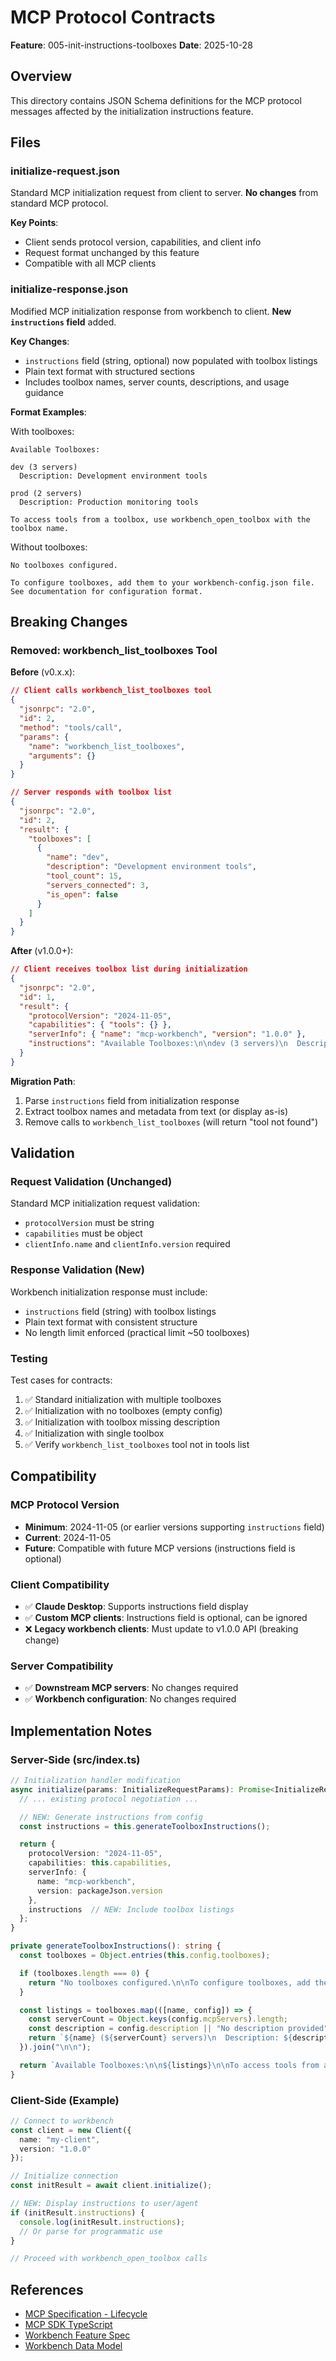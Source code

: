 # MCP Protocol Contracts

**Feature**: 005-init-instructions-toolboxes
**Date**: 2025-10-28

## Overview

This directory contains JSON Schema definitions for the MCP protocol messages affected by the initialization instructions feature.

## Files

### initialize-request.json

Standard MCP initialization request from client to server. **No changes** from standard MCP protocol.

**Key Points**:
- Client sends protocol version, capabilities, and client info
- Request format unchanged by this feature
- Compatible with all MCP clients

### initialize-response.json

Modified MCP initialization response from workbench to client. **New `instructions` field** added.

**Key Changes**:
- `instructions` field (string, optional) now populated with toolbox listings
- Plain text format with structured sections
- Includes toolbox names, server counts, descriptions, and usage guidance

**Format Examples**:

With toolboxes:
```
Available Toolboxes:

dev (3 servers)
  Description: Development environment tools

prod (2 servers)
  Description: Production monitoring tools

To access tools from a toolbox, use workbench_open_toolbox with the toolbox name.
```

Without toolboxes:
```
No toolboxes configured.

To configure toolboxes, add them to your workbench-config.json file.
See documentation for configuration format.
```

## Breaking Changes

### Removed: workbench_list_toolboxes Tool

**Before** (v0.x.x):
```json
// Client calls workbench_list_toolboxes tool
{
  "jsonrpc": "2.0",
  "id": 2,
  "method": "tools/call",
  "params": {
    "name": "workbench_list_toolboxes",
    "arguments": {}
  }
}

// Server responds with toolbox list
{
  "jsonrpc": "2.0",
  "id": 2,
  "result": {
    "toolboxes": [
      {
        "name": "dev",
        "description": "Development environment tools",
        "tool_count": 15,
        "servers_connected": 3,
        "is_open": false
      }
    ]
  }
}
```

**After** (v1.0.0+):
```json
// Client receives toolbox list during initialization
{
  "jsonrpc": "2.0",
  "id": 1,
  "result": {
    "protocolVersion": "2024-11-05",
    "capabilities": { "tools": {} },
    "serverInfo": { "name": "mcp-workbench", "version": "1.0.0" },
    "instructions": "Available Toolboxes:\n\ndev (3 servers)\n  Description: Development environment tools\n\nTo access tools from a toolbox, use workbench_open_toolbox with the toolbox name."
  }
}
```

**Migration Path**:
1. Parse `instructions` field from initialization response
2. Extract toolbox names and metadata from text (or display as-is)
3. Remove calls to `workbench_list_toolboxes` (will return "tool not found")

## Validation

### Request Validation (Unchanged)

Standard MCP initialization request validation:
- `protocolVersion` must be string
- `capabilities` must be object
- `clientInfo.name` and `clientInfo.version` required

### Response Validation (New)

Workbench initialization response must include:
- `instructions` field (string) with toolbox listings
- Plain text format with consistent structure
- No length limit enforced (practical limit ~50 toolboxes)

### Testing

Test cases for contracts:
1. ✅ Standard initialization with multiple toolboxes
2. ✅ Initialization with no toolboxes (empty config)
3. ✅ Initialization with toolbox missing description
4. ✅ Initialization with single toolbox
5. ✅ Verify `workbench_list_toolboxes` tool not in tools list

## Compatibility

### MCP Protocol Version

- **Minimum**: 2024-11-05 (or earlier versions supporting `instructions` field)
- **Current**: 2024-11-05
- **Future**: Compatible with future MCP versions (instructions field is optional)

### Client Compatibility

- ✅ **Claude Desktop**: Supports instructions field display
- ✅ **Custom MCP clients**: Instructions field is optional, can be ignored
- ❌ **Legacy workbench clients**: Must update to v1.0.0 API (breaking change)

### Server Compatibility

- ✅ **Downstream MCP servers**: No changes required
- ✅ **Workbench configuration**: No changes required

## Implementation Notes

### Server-Side (src/index.ts)

```typescript
// Initialization handler modification
async initialize(params: InitializeRequestParams): Promise<InitializeResult> {
  // ... existing protocol negotiation ...

  // NEW: Generate instructions from config
  const instructions = this.generateToolboxInstructions();

  return {
    protocolVersion: "2024-11-05",
    capabilities: this.capabilities,
    serverInfo: {
      name: "mcp-workbench",
      version: packageJson.version
    },
    instructions  // NEW: Include toolbox listings
  };
}

private generateToolboxInstructions(): string {
  const toolboxes = Object.entries(this.config.toolboxes);

  if (toolboxes.length === 0) {
    return "No toolboxes configured.\n\nTo configure toolboxes, add them to your workbench-config.json file.\nSee documentation for configuration format.";
  }

  const listings = toolboxes.map(([name, config]) => {
    const serverCount = Object.keys(config.mcpServers).length;
    const description = config.description || "No description provided";
    return `${name} (${serverCount} servers)\n  Description: ${description}`;
  }).join("\n\n");

  return `Available Toolboxes:\n\n${listings}\n\nTo access tools from a toolbox, use workbench_open_toolbox with the toolbox name.`;
}
```

### Client-Side (Example)

```typescript
// Connect to workbench
const client = new Client({
  name: "my-client",
  version: "1.0.0"
});

// Initialize connection
const initResult = await client.initialize();

// NEW: Display instructions to user/agent
if (initResult.instructions) {
  console.log(initResult.instructions);
  // Or parse for programmatic use
}

// Proceed with workbench_open_toolbox calls
```

## References

- [MCP Specification - Lifecycle](https://modelcontextprotocol.io/specification/2025-06-18/basic/lifecycle.md)
- [MCP SDK TypeScript](https://github.com/modelcontextprotocol/typescript-sdk)
- [Workbench Feature Spec](../spec.md)
- [Workbench Data Model](../data-model.md)
